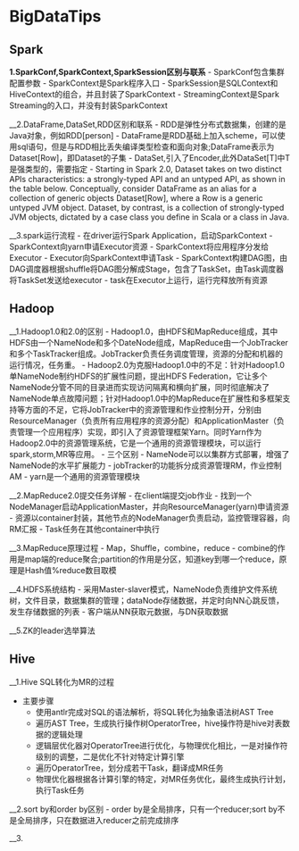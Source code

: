 # BigDataTips

## Spark 

__1.SparkConf,SparkContext,SparkSession区别与联系__
	 - SparkConf包含集群配置参数
	 - SparkContext是Spark程序入口
	 - SparkSession是SQLContext和HiveContext的组合，并且封装了SparkContext
	 - StreamingContext是Spark Streaming的入口，并没有封装SparkContext

 __2.DataFrame,DataSet,RDD区别和联系
	 - RDD是弹性分布式数据集，创建的是Java对象，例如RDD[person]
	 - DataFrame是RDD基础上加入scheme，可以使用sql语句，但是与RDD相比丢失编译类型检查和面向对象;DataFrame表示为Dataset[Row]，即Dataset的子集
	 - DataSet,引入了Encoder,此外DataSet[T]中T是强类型的，需要指定
	 - Starting in Spark 2.0, Dataset takes on two distinct APIs characteristics: a strongly-typed API and an untyped API, as shown in the table below. Conceptually, consider DataFrame as an alias for a collection of generic objects Dataset[Row], where a Row is a generic untyped JVM object. Dataset, by contrast, is a collection of strongly-typed JVM objects, dictated by a case class you define in Scala or a class in Java.

 __3.spark运行流程
 	- 在driver运行Spark Application，启动SparkContext
 	- SparkContext向yarn申请Executor资源
 	- SparkContext将应用程序分发给Executor
 	- Executor向SparkContext申请Task
 	- SparkContext构建DAG图，由DAG调度器根据shuffle将DAG图分解成Stage，包含了TaskSet，由Task调度器将TaskSet发送给executor
 	- task在Executor上运行，运行完释放所有资源


 ## Hadoop
 __1.Hadoop1.0和2.0的区别
	 - Hadoop1.0，由HDFS和MapReduce组成，其中HDFS由一个NameNode和多个DateNode组成，MapReduce由一个JobTracker和多个TaskTracker组成。JobTracker负责任务调度管理，资源的分配和机器的运行情况，任务重。
	 - Hadoop2.0为克服Hadoop1.0中的不足：针对Hadoop1.0单NameNode制约HDFS的扩展性问题，提出HDFS Federation，它让多个NameNode分管不同的目录进而实现访问隔离和横向扩展，同时彻底解决了NameNode单点故障问题；针对Hadoop1.0中的MapReduce在扩展性和多框架支持等方面的不足，它将JobTracker中的资源管理和作业控制分开，分别由ResourceManager（负责所有应用程序的资源分配）和ApplicationMaster（负责管理一个应用程序）实现，即引入了资源管理框架Yarn。同时Yarn作为Hadoop2.0中的资源管理系统，它是一个通用的资源管理模块，可以运行spark,storm,MR等应用。
	 - 三个区别
		 - NameNode可以以集群方式部署，增强了NameNode的水平扩展能力
		 - jobTracker的功能拆分成资源管理RM，作业控制AM
		 - yarn是一个通用的资源管理模块

 __2.MapReduce2.0提交任务详解
 	- 在client端提交job作业
 	- 找到一个NodeManager启动ApplicationMaster，并向ResourceManager(yarn)申请资源
 	- 资源以container封装，其他节点的NodeManager负责启动，监控管理容器，向RM汇报
 	- Task任务在其他container中执行

 __3.MapReduce原理过程
 	- Map，Shuffle，combine，reduce
 	- combine的作用是map端的reduce聚合;partition的作用是分区，知道key到哪一个reduce，原理是Hash值%reduce数目取模

 __4.HDFS系统结构
 	- 采用Master-slaver模式，NameNode负责维护文件系统树，文件目录，数据集群的管理；dataNode存储数据，并定时向NN心跳反馈，发生存储数据的列表
 	- 客户端从NN获取元数据，与DN获取数据

 __5.ZK的leader选举算法


 ## Hive
 __1.Hive SQL转化为MR的过程
 - 主要步骤
 	- 使用antlr完成对SQL的语法解析，将SQL转化为抽象语法树AST Tree
 	- 遍历AST Tree，生成执行操作树OperatorTree，hive操作符是hive对表数据的逻辑处理
 	- 逻辑层优化器对OperatorTree进行优化，与物理优化相比，一是对操作符级别的调整，二是优化不针对特定计算引擎
 	- 遍历OperatorTree，划分成若干Task，翻译成MR任务
 	- 物理优化器根据各计算引擎的特定，对MR任务优化，最终生成执行计划，执行Task任务

__2.sort by和order by区别
	- order by是全局排序，只有一个reducer;sort by不是全局排序，只在数据进入reducer之前完成排序

__3.


 

